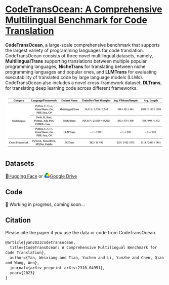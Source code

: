 # [CodeTransOcean: A Comprehensive Multilingual Benchmark for Code Translation](https://arxiv.org/abs/2310.04951)

**CodeTransOcean**, a large-scale comprehensive benchmark that supports the largest variety of programming languages for code translation. CodeTransOcean consists of three novel multilingual datasets, namely, **MultilingualTrans** supporting translations between multiple popular programming languages, **NicheTrans** for translating between niche programming languages and popular ones, and **LLMTrans** for evaluating executability of translated code by large language models (LLMs). CodeTransOcean also includes a novel cross-framework dataset, **DLTrans**, for translating deep learning code across different frameworks.


<div align="center">
  <img src="./images/codetransocean.png">
</div>


## Datasets
🤗[Hugging Face](https://huggingface.co/datasets/WeixiangYan/CodeTransOcean) or  <img src="./images/Google_Drive_Logo_16px.png">[Google Drive](https://drive.google.com/file/d/1xw6Edqf_nknKoei_LC49n4EtvNQezKGe/view?usp=sharing)


## Code
🚧 Working in progress, coming soon...

## Citation
Please cite the paper if you use the data or code from CodeTransOcean.
```
@article{yan2023codetransocean,
  title={CodeTransOcean: A Comprehensive Multilingual Benchmark for Code Translation},
  author={Yan, Weixiang and Tian, Yuchen and Li, Yunzhe and Chen, Qian and Wang, Wen},
  journal={arXiv preprint arXiv:2310.04951},
  year={2023}
}
```

